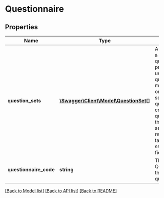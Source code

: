 # Questionnaire

## Properties
Name | Type | Description | Notes
------------ | ------------- | ------------- | -------------
**question_sets** | [**\Swagger\Client\Model\QuestionSet[]**](QuestionSet.md) | A question set is a group of questions to present to the user.  A questionnaire may   contain one or more question sets.  If a questionnaire contains multiple question sets   then the question sets are typically represented as tab pages or separate  HTML field sets. | [optional] 
**questionnaire_code** | **string** | The QuestinnaireCode the defines this questionnaire | [optional] 

[[Back to Model list]](../README.md#documentation-for-models) [[Back to API list]](../README.md#documentation-for-api-endpoints) [[Back to README]](../README.md)


